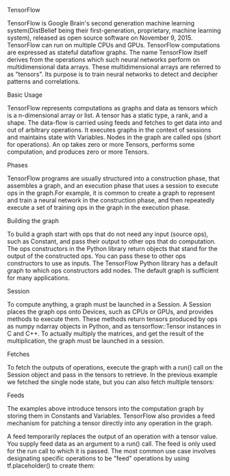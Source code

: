 TensorFlow


TensorFlow is Google Brain's second generation machine learning system(DistBelief being their first-generation, proprietary, machine learning system), released as open source software on November 9, 2015. TensorFlow can run on multiple CPUs and GPUs. TensorFlow computations are expressed as stateful dataflow graphs. The name TensorFlow itself derives from the operations which such neural networks perform on multidimensional data arrays. These multidimensional arrays are referred to as "tensors". Its purpose is to train neural networks to detect and decipher patterns and correlations.



Basic Usage

TensorFlow represents computations as graphs and data as tensors which is a n-dimensional array or list. A tensor has a static type, a rank, and a shape. The data-flow is carried using feeds and fetches to get data into and out of arbitrary operations. It executes graphs in the context of sessions and maintains state with Variables. Nodes in the graph are called ops (short for operations). An op takes zero or more Tensors, performs some computation, and produces zero or more Tensors.

Phases

TensorFlow programs are usually structured into a construction phase, that assembles a graph, and an execution phase that uses a session to execute ops in the graph.For example, it is common to create a graph to represent and train a neural network in the construction phase, and then repeatedly execute a set of training ops in the graph in the execution phase.

Building the graph

To build a graph start with ops that do not need any input (source ops), such as Constant, and pass their output to other ops that do computation. The ops constructors in the Python library return objects that stand for the output of the constructed ops. You can pass these to other ops constructors to use as inputs. The TensorFlow Python library has a default graph to which ops constructors add nodes. The default graph is sufficient for many applications.

Session

To compute anything, a graph must be launched in a Session. A Session places the graph ops onto Devices, such as CPUs or GPUs, and provides methods to execute them. These methods return tensors produced by ops as numpy ndarray objects in Python, and as tensorflow::Tensor instances in C and C++. To actually multiply the matrices, and get the result of the multiplication, the graph must be launched in a session.

Fetches

To fetch the outputs of operations, execute the graph with a run() call on the Session object and pass in the tensors to retrieve. In the previous example we fetched the single node state, but you can also fetch multiple tensors:

Feeds

The examples above introduce tensors into the computation graph by storing them in Constants and Variables. TensorFlow also provides a feed mechanism for patching a tensor directly into any operation in the graph.

A feed temporarily replaces the output of an operation with a tensor value. You supply feed data as an argument to a run() call. The feed is only used for the run call to which it is passed. The most common use case involves designating specific operations to be "feed" operations by using tf.placeholder() to create them:
